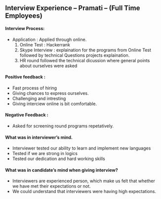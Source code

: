 ## Interview Experience – Pramati – (Full Time Employees)

#### Interview Process:

- Application : Applied through online.
  1. Online Test : Hackerrank
  2. Skype Interview : explaination for the programs from Online Test followed by technical Questions projects explaination. 
  3. HR round followed the technical dicussion where general points about ourselves were asked


#### Positive feedback : 
- Fast process of hiring
- Giving chances to express ourselves.
- Challenging and intresting
- Giving interciew online is bit comfortable. 

#### Negative Feedback :

- Asked for screening round programs repetatively.

#### What was in interviewer’s mind. 
- Interviewer tested our ability to learn and implement new languages
- Tested if we are strong in logics
- Tested our dedication and hard working skills

#### What was in candidate’s mind when giving interview?
- Interviewers are experienced person, which make us felt that whether we have met their expectations or not. 
- We could understand that interviewers were having high expectations.
